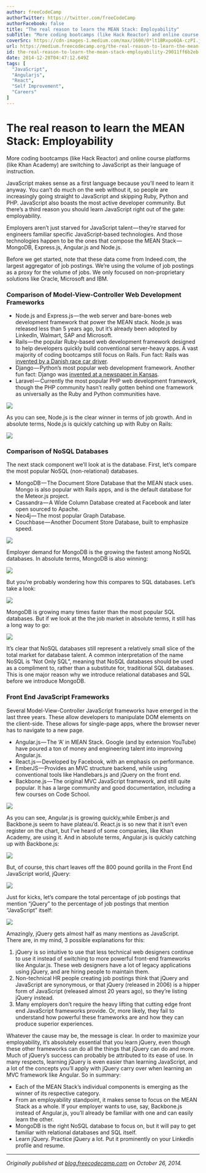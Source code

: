 ```yaml
---
author: freeCodeCamp
authorTwitter: https://twitter.com/freeCodeCamp
authorFacebook: false
title: "The real reason to learn the MEAN Stack: Employability"
subTitle: "More coding bootcamps (like Hack Reactor) and online course platforms (like Khan Academy) are switching to JavaScript as their language o..."
coverSrc: https://cdn-images-1.medium.com/max/1600/0*lt1BRxpo6QA-czPI.jpg
url: https://medium.freecodecamp.org/the-real-reason-to-learn-the-mean-stack-employability-29011ff6b2eb
id: the-real-reason-to-learn-the-mean-stack-employability-29011ff6b2eb
date: 2014-12-28T04:47:12.649Z
tags: [
  "JavaScript",
  "Angularjs",
  "React",
  "Self Improvement",
  "Careers"
]
---
```

# The real reason to learn the MEAN Stack: Employability

More coding bootcamps (like Hack Reactor) and online course platforms (like Khan Academy) are switching to JavaScript as their language of instruction.

JavaScript makes sense as a first language because you’ll need to learn it anyway. You can’t do much on the web without it, so people are increasingly going straight to JavaScript and skipping Ruby, Python and PHP. JavaScript also boasts the most active developer community. But there’s a third reason you should learn JavaScript right out of the gate: employability.

Employers aren’t just starved for JavaScript talent — they’re starved for engineers familiar specific JavaScript-based technologies. And those technologies happen to be the ones that compose the MEAN Stack — MongoDB, Express.js, Angular.js and Node.js.

Before we get started, note that these data come from Indeed.com, the largest aggregator of job postings. We’re using the volume of job postings as a proxy for the volume of jobs. We only focused on non-proprietary solutions like Oracle, Microsoft and IBM.

### Comparison of Model-View-Controller Web Development Frameworks

*   Node.js and Express.js — the web server and bare-bones web development framework that power the MEAN stack. Node.js was released less than 5 years ago, but it’s already been adopted by LinkedIn, Walmart, SAP and Microsoft.
*   Rails — the popular Ruby-based web development framework designed to help developers quickly build conventional server-heavy apps. A vast majority of coding bootcamps still focus on Rails. Fun fact: Rails was [invented by a Danish race car driver](http://en.wikipedia.org/wiki/David_Heinemeier_Hansson).
*   Django — Python’s most popular web development framework. Another fun fact: Django was [invented at a newspaper in Kansas](http://en.wikipedia.org/wiki/Lawrence_Journal-World).
*   Laravel — Currently the most popular PHP web development framework, though the PHP community hasn’t really gotten behind one framework as universally as the Ruby and Python communities have.



![](https://cdn-images-1.medium.com/max/1600/0*lt1BRxpo6QA-czPI.jpg)



As you can see, Node.js is the clear winner in terms of job growth. And in absolute terms, Node.js is quickly catching up with Ruby on Rails:



![](https://cdn-images-1.medium.com/max/1600/0*h8Y-i6IOPhXuvHoz.jpg)



### Comparison of NoSQL Databases

The next stack component we’ll look at is the database. First, let’s compare the most popular NoSQL (non-relational) databases.

*   MongoDB — The Document Store Database that the MEAN stack uses. Mongo is also popular with Rails apps, and is the default database for the Meteor.js project.
*   Cassandra — A Wide Column Database created at Facebook and later open sourced to Apache.
*   Neo4j — The most popular Graph Database.
*   Couchbase — Another Document Store Database, built to emphasize speed.



![](https://cdn-images-1.medium.com/max/1600/0*52WzJq_y4DR0sdQA.jpg)



Employer demand for MongoDB is the growing the fastest among NoSQL databases. In absolute terms, MongoDB is also winning:



![](https://cdn-images-1.medium.com/max/1600/0*UlNiwApr0g61bh6A.jpg)



But you’re probably wondering how this compares to SQL databases. Let’s take a look:



![](https://cdn-images-1.medium.com/max/1600/0*F1_xOS7YCnHvbZnK.jpg)



MongoDB is growing many times faster than the most popular SQL databases. But if we look at the the job market in absolute terms, it still has a long way to go:



![](https://cdn-images-1.medium.com/max/1600/0*t5vgUXdEyfOHKAPI.jpg)



It’s clear that NoSQL databases still represent a relatively small slice of the total market for database talent. A common interpretation of the name NoSQL is “Not Only SQL”, meaning that NoSQL databases should be used as a compliment to, rather than a substitute for, traditional SQL databases. This is one major reason why we introduce relational databases and SQL before we introduce MongoDB.

### Front End JavaScript Frameworks

Several Model-View-Controller JavaScript frameworks have emerged in the last three years. These allow developers to manipulate DOM elements on the client-side. These allows for single-page apps, where the browser never has to navigate to a new page.

*   Angular.js — The ‘A’ in MEAN Stack. Google (and by extension YouTube) have poured a ton of money and engineering talent into improving Angular.js.
*   React.js — Developed by Facebook, with an emphasis on performance.
*   EmberJS — Provides an MVC structure backend, while using conventional tools like Handlebars.js and jQuery on the front end.
*   Backbone.js — The original MVC JavaScript framework, and still quite popular. It has a large community and good documentation, including a few courses on Code School.



![](https://cdn-images-1.medium.com/max/1600/0*E9BXqsSO98Owh6Cl.jpg)



As you can see, Angular.js is growing quickly,while Ember.js and Backbone.js seem to have plateau’d. React.js is so new that it isn’t even register on the chart, but I’ve heard of some companies, like Khan Academy, are using it. And in absolute terms, Angular.js is quickly catching up with Backbone.js:



![](https://cdn-images-1.medium.com/max/1600/0*XhvrctkyWC2JYkDm.jpg)



But, of course, this chart leaves off the 800 pound gorilla in the Front End JavaScript world, jQuery:



![](https://cdn-images-1.medium.com/max/1600/0*H_Iwc3QWXCdXPSBT.jpg)



Just for kicks, let’s compare the total percentage of job postings that mention “jQuery” to the percentage of job postings that mention “JavaScript” itself:



![](https://cdn-images-1.medium.com/max/1600/0*pAaTjwFZnWJu89go.jpg)



Amazingly, jQuery gets almost half as many mentions as JavaScript.  
There are, in my mind, 3 possible explanations for this:

1.  jQuery is so intuitive to use that less technical web designers continue to use it instead of switching to more powerful front-end frameworks like Angular.js. These web designers have a lot of legacy applications using jQuery, and are hiring people to maintain them.
2.  Non-technical HR people creating job postings think that jQuery and JavaScript are synonymous, or that jQuery (released in 2006) is a hipper form of JavaScript (released almost 20 years ago), so they’re listing jQuery instead.
3.  Many employers don’t require the heavy lifting that cutting edge front end JavaScript frameworks provide. Or, more likely, they fail to understand how powerful these frameworks are and how they can produce superior experiences.

Whatever the cause may be, the message is clear. In order to maximize your employability, it’s absolutely essential that you learn jQuery, even though these other frameworks can do all the things that jQuery can do and more.  
Much of jQuery’s success can probably be attributed to its ease of use. In many respects, learning jQuery is even easier than learning JavaScript, and a lot of the concepts you’ll apply with jQuery carry over when learning an MVC framework like Angular. So in summary:

*   Each of the MEAN Stack’s individual components is emerging as the winner of its respective category.
*   From an employability standpoint, it makes sense to focus on the MEAN Stack as a whole. If your employer wants to use, say, Backbone.js instead of Angular.js, you’ll already be familiar with one and can easily learn the other.
*   MongoDB is the right NoSQL database to focus on, but it will pay to get familiar with relational databases and SQL itself.
*   Learn jQuery. Practice jQuery a lot. Put it prominently on your LinkedIn profile and resume.











* * *







_Originally published at_ [_blog.freecodecamp.com_](http://blog.freecodecamp.com/2014/10/the-real-reason-to-learn-mean-stack.html) _on October 26, 2014._








